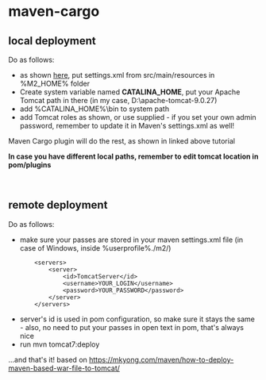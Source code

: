 # maven-cargo
<h2>local deployment</h2>
<p>Do as follows:

<ul>
<li>as shown <a href="https://www.baeldung.com/tomcat-deploy-war">here</a>, put settings.xml from src/main/resources in %M2_HOME% folder</li>
<li>Create system variable named <b>CATALINA_HOME</b>, put your Apache Tomcat path in there (in my case, D:\apache-tomcat-9.0.27)</li>
<li>add %CATALINA_HOME%\bin to system path</li>
<li>add Tomcat roles as shown, or use supplied - if you set your own admin password, remember to update it in Maven's settings.xml as well!</li>
</ul>

Maven Cargo plugin will do the rest, as shown in linked above tutorial

<b>In case you have different local paths, remember to edit tomcat location in pom/plugins</b>
</p>

<br/>

<h2>remote deployment</h2>
<p>Do as follows:

<ul>
<li>make sure your passes are stored in your maven settings.xml file (in case of Windows, inside %userprofile%./m2/)<br/>

		<servers>
			<server>
				<id>TomcatServer</id>
				<username>YOUR_LOGIN</username>
				<password>YOUR_PASSWORD</password>
			</server>
		</servers>


</li>
<li>server's id is used in pom configuration, so make sure it stays the same - also, no need to put your passes in open text in pom, that's always nice
<li>run mvn tomcat7:deploy</li>
</ul>

...and that's it!
based on https://mkyong.com/maven/how-to-deploy-maven-based-war-file-to-tomcat/
</p>
